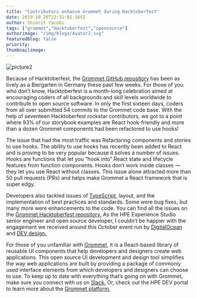 ```yaml
---
title: "Contributors enhance Grommet during Hacktoberfest"
date: 2019-10-28T22:31:02.165Z
author: Shimrit Yacobi 
tags: ["grommet","Hacktoberfest","opensource"]
authorimage: "/img/blogs/Avatar2.svg"
featuredBlog: false
priority:
thumbnailimage:
---
```

![picture2](https://hpe-developer-portal.s3.amazonaws.com/uploads/media/2019/10/picture2-1572302279782.png)

Because of Hacktoberfest, the [Grommet GitHub repository](https://github.com/grommet/grommet) has been as lively as a Biergarten in Germany these past few weeks. For those of you who don’t know, Hacktoberfest is a month-long celebration aimed at encouraging coders of all backgrounds and skill levels worldwide to contribute to open source software. In only the first sixteen days, coders from all over submitted 54 commits to the Grommet code base. With the help of seventeen Hacktoberfest rockstar contributors, we got to a point where 93% of our storybook examples are React hook-friendly and more than a dozen Grommet components had been refactored to use hooks!  

The issue that had the most traffic was Refactoring components and stories to use hooks. The ability to use hooks has recently been added to React and is proving to be very popular because it solves a number of issues. Hooks are functions that let you “hook into” React state and lifecycle features from function components. Hooks don’t work inside classes — they let you use React without classes. This issue alone attracted more than 50 pull requests (PRs) and helps make Grommet a React framework that is super edgy.

Developers also tackled issues of [TypeScript,](https://developer.hpe.com/blog/using-typescript-in-grommet-applications) layout, and the implementation of best practices and standards. Some were bug fixes, but many more were enhancements to the code. You can find all the issues on the [Grommet Hacktoberfest repository.](https://github.com/grommet/grommet/issues?utf8=%E2%9C%93&q=+label%3Ahacktoberfest) As the HPE Experience Studio senior engineer and open source developer, I couldn’t be happier with the engagement we received around this October event run by [DigitalOcean](https://www.digitalocean.com/) and [DEV design.](https://dev.to/)
 
For those of you unfamiliar with [Grommet,](https://v2.grommet.io/) it is a React-based library of reusable UI components that help developers and designers create web applications. This open source UI development and design tool simplifies the way web applications are built by providing a package of commonly used interface elements from which developers and designers can choose to use. To keep up to date with everything that’s going on with Grommet, make sure you connect with us on [Slack.](https://grommet.slack.com/)  Or, check out the HPE DEV portal to learn more about the [Grommet platform.](https://developer.hpe.com/platform/grommet/home)
